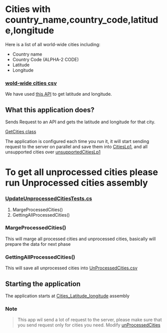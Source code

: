 # Cities with country_name,country_code,latitude,longitude

Here is a list of all world-wide cities including:
- Country name
- Country Code (ALPHA-2 CODE)
- Latitude
- Longitude
### [wold-wide cities csv](Cities_Latitude_Longitude/Source/Processed/cities.csv)
We have used [this API](https://nominatim.openstreetmap.org/) to get 
latitude and longitude.

## What this application does?
Sends Request to an API and gets the latitude and longitude for that city. 

[GetCities class](Cities_Latitude_Longitude/GetCities.cs)

The application is configured each time you run it, it will start sending request to the server
on parallel and save them into [CitiesLp1](Cities_Latitude_Longitude/Source/Processed/citiesLp1.csv), 
and all unsupported cities over [unsupportedCitiesLp1](Cities_Latitude_Longitude/Source/Processed/UpsupportedCitiesLp1.csv)

# To get all unprocessed cities please run Unprocessed cities assembly
### [UpdateUnprocessedCitiesTests.cs](CitiesTest/Cities/UpdateUnprocessedCitiesTests.cs)
1. MargeProcessedCities()
2. GettingAllProcessedCities()


### MargeProcessedCities()
This will marge all processed cities and unprocessed cities, basically will prepare the data for next phase
### GettingAllProcessedCities()
This will save all unprocessed cities into [UnProcessedCities.csv](Cities_Latitude_Longitude/Source/Processed/UnProcessedCities.csv)

## Starting the application
The application starts at [Cities_Latitude_longitude](Cities_Latitude_Longitude/GetCities.cs) assembly


### Note
> This app wil send a lot of request to the server, please make sure that you send request only for cities you need.
Modify [unProcessedCities](Cities_Latitude_Longitude/Source/Processed/UnProcessedCities.csv)
